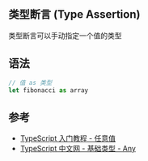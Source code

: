 ## 类型断言 (Type Assertion)

类型断言可以手动指定一个值的类型

## 语法

```typescript
// 值 as 类型
let fibonacci as array
```

## 参考

-   [TypeScript 入门教程 - 任意值](https://ts.xcatliu.com/basics/any)
-   [TypeScript 中文网 - 基础类型 - Any](https://www.tslang.cn/docs/handbook/basic-types.html)
